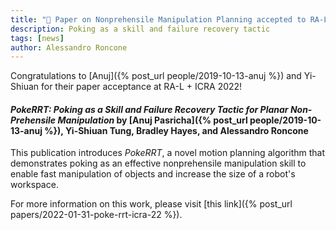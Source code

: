 ```yaml
---
title: "📑 Paper on Nonprehensile Manipulation Planning accepted to RA-L + ICRA 2022!"
description: Poking as a skill and failure recovery tactic
tags: [news]
author: Alessandro Roncone
---
```


Congratulations to [Anuj]({% post_url people/2019-10-13-anuj %}) and Yi-Shiuan for their paper acceptance at RA-L + ICRA 2022!


#### _PokeRRT: Poking as a Skill and Failure Recovery Tactic for Planar Non-Prehensile Manipulation_ by [Anuj Pasricha]({% post_url people/2019-10-13-anuj %}), Yi-Shiuan Tung, Bradley Hayes, and Alessandro Roncone

This publication introduces _PokeRRT_, a novel motion planning algorithm that demonstrates poking as an effective nonprehensile manipulation skill to enable fast manipulation of objects and increase the size of a robot's workspace.

For more information on this work, please visit [this link]({% post_url papers/2022-01-31-poke-rrt-icra-22 %}).
